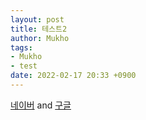 ```yaml
---
layout: post
title: 테스트2
author: Mukho
tags:
- Mukho
- test
date: 2022-02-17 20:33 +0900
---
```

[네이버](https://www.naver.com/) and [구글](https://google.com/)


<script src="https://utteranc.es/client.js"
        repo="mukholisk/mukholisk.github.io"
        issue-term="pathname"
        theme="github-light"
        crossorigin="anonymous"
        async>
</script>